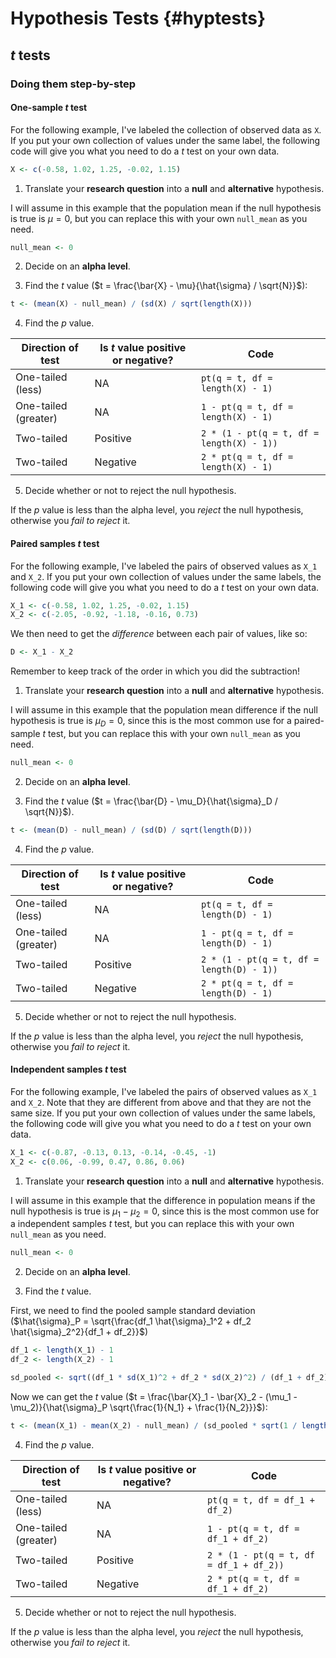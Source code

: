 # Hypothesis Tests {#hyptests}



## $t$ tests

### Doing them step-by-step

#### One-sample $t$ test

For the following example, I've labeled the collection of observed data as `X`.  If you put your own collection of values under the same label, the following code will give you what you need to do a $t$ test on your own data.


```r
X <- c(-0.58, 1.02, 1.25, -0.02, 1.15)
```

1. Translate your **research question** into a **null** and **alternative** hypothesis.

I will assume in this example that the population mean if the null hypothesis is true is $\mu = 0$, but you can replace this with your own `null_mean` as you need.


```r
null_mean <- 0
```

2. Decide on an **alpha level**.

3. Find the $t$ value ($t = \frac{\bar{X} - \mu}{\hat{\sigma} / \sqrt{N}}$):


```r
t <- (mean(X) - null_mean) / (sd(X) / sqrt(length(X)))
```

4. Find the $p$ value.

Direction of test    | Is $t$ value positive or negative? | Code
---------------------|------------------------------------|------------------------------------
One-tailed (less)    | NA                                 | `pt(q = t, df = length(X) - 1)`
One-tailed (greater) | NA                                 | `1 - pt(q = t, df = length(X) - 1)`
Two-tailed           | Positive                           | `2 * (1 - pt(q = t, df = length(X) - 1))`
Two-tailed           | Negative                           | `2 * pt(q = t, df = length(X) - 1)`

5. Decide whether or not to reject the null hypothesis.

If the $p$ value is less than the alpha level, you *reject* the null hypothesis, otherwise you *fail to reject* it.

#### Paired samples $t$ test

For the following example, I've labeled the pairs of observed values as `X_1` and `X_2`.  If you put your own collection of values under the same labels, the following code will give you what you need to do a $t$ test on your own data.


```r
X_1 <- c(-0.58, 1.02, 1.25, -0.02, 1.15)
X_2 <- c(-2.05, -0.92, -1.18, -0.16, 0.73)
```

We then need to get the *difference* between each pair of values, like so:


```r
D <- X_1 - X_2
```

Remember to keep track of the order in which you did the subtraction!

1. Translate your **research question** into a **null** and **alternative** hypothesis.

I will assume in this example that the population mean difference if the null hypothesis is true is $\mu_D = 0$, since this is the most common use for a paired-sample $t$ test, but you can replace this with your own `null_mean` as you need.


```r
null_mean <- 0
```

2. Decide on an **alpha level**.

3. Find the $t$ value ($t = \frac{\bar{D} - \mu_D}{\hat{\sigma}_D / \sqrt{N}}$).


```r
t <- (mean(D) - null_mean) / (sd(D) / sqrt(length(D)))
```

4. Find the $p$ value.

Direction of test    | Is $t$ value positive or negative? | Code
---------------------|------------------------------------|------------------------------------
One-tailed (less)    | NA                                 | `pt(q = t, df = length(D) - 1)`
One-tailed (greater) | NA                                 | `1 - pt(q = t, df = length(D) - 1)`
Two-tailed           | Positive                           | `2 * (1 - pt(q = t, df = length(D) - 1))`
Two-tailed           | Negative                           | `2 * pt(q = t, df = length(D) - 1)`

5. Decide whether or not to reject the null hypothesis.

If the $p$ value is less than the alpha level, you *reject* the null hypothesis, otherwise you *fail to reject* it.

#### Independent samples $t$ test

For the following example, I've labeled the pairs of observed values as `X_1` and `X_2`.  Note that they are different from above and that they are not the same size.  If you put your own collection of values under the same labels, the following code will give you what you need to do a $t$ test on your own data.


```r
X_1 <- c(-0.87, -0.13, 0.13, -0.14, -0.45, -1)
X_2 <- c(0.06, -0.99, 0.47, 0.86, 0.06)
```

1. Translate your **research question** into a **null** and **alternative** hypothesis.

I will assume in this example that the difference in population means if the null hypothesis is true is $\mu_1 - \mu_2 = 0$, since this is the most common use for a independent samples $t$ test, but you can replace this with your own `null_mean` as you need.


```r
null_mean <- 0
```

2. Decide on an **alpha level**.

3. Find the $t$ value.

First, we need to find the pooled sample standard deviation ($\hat{\sigma}_P = \sqrt{\frac{df_1 \hat{\sigma}_1^2 + df_2 \hat{\sigma}_2^2}{df_1 + df_2}}$)


```r
df_1 <- length(X_1) - 1
df_2 <- length(X_2) - 1

sd_pooled <- sqrt((df_1 * sd(X_1)^2 + df_2 * sd(X_2)^2) / (df_1 + df_2))
```

Now we can get the $t$ value ($t = \frac{\bar{X}_1 - \bar{X}_2 - (\mu_1 - \mu_2)}{\hat{\sigma}_P \sqrt{\frac{1}{N_1} + \frac{1}{N_2}}}$):


```r
t <- (mean(X_1) - mean(X_2) - null_mean) / (sd_pooled * sqrt(1 / length(X_1) + 1 / length(X_2)))
```

4. Find the $p$ value.

Direction of test    | Is $t$ value positive or negative? | Code
---------------------|------------------------------------|------------------------------------
One-tailed (less)    | NA                                 | `pt(q = t, df = df_1 + df_2)`
One-tailed (greater) | NA                                 | `1 - pt(q = t, df = df_1 + df_2)`
Two-tailed           | Positive                           | `2 * (1 - pt(q = t, df = df_1 + df_2))`
Two-tailed           | Negative                           | `2 * pt(q = t, df = df_1 + df_2)`

5. Decide whether or not to reject the null hypothesis.

If the $p$ value is less than the alpha level, you *reject* the null hypothesis, otherwise you *fail to reject* it.

<!-- ### Doing them all at once -->

<!-- If we're going to do $t$ tests all at once, we need to make sure we have loaded the `tidyverse` and `infer` packages: -->

<!-- ```{r} -->
<!-- library(tidyverse) -->
<!-- library(infer) -->
<!-- ``` -->

<!-- For the following examples,  -->

<!-- #### One-sample $t$ test -->

<!-- 1. Translate your **research question** into a **null** and **alternative** hypothesis. -->

<!-- I will assume in this example that the population mean according to our null hypothesis is $\mu = 0$, but you can change this as you need: -->

<!-- ```{r} -->
<!-- null_mean <- 0 -->
<!-- ``` -->

<!-- 2. Decide on an **alpha level**. -->

<!-- 3. Find the $t$ value. -->

<!-- First, let's calculate the $t$ value and get R to remember it under the label `t`: -->

<!-- ```{r} -->
<!-- t <- my_data %>% -->
<!--     specify(response = X) %>% -->
<!--     hypothesize(null = 'point', mu = null_mean) %>% -->
<!--     calculate(stat = 't') -->
<!-- ``` -->

<!-- 4. Find the $p$ value. -->

<!-- Direction of test    | Is $t$ value positive or negative? | Code -->
<!-- ---------------------|------------------------------------|------------------------------------ -->
<!-- One-tailed (less)    | NA                                 | `pt(q = t, df = df_1 + df_2)` -->
<!-- One-tailed (greater) | NA                                 | `1 - pt(q = t, df = df_1 + df_2)` -->
<!-- Two-tailed           | Positive                           | `2 * (1 - pt(q = t, df = df_1 + df_2))` -->
<!-- Two-tailed           | Negative                           | `2 * pt(q = t, df = df_1 + df_2)` -->

<!-- 5. Decide whether or not to reject the null hypothesis. -->

<!-- If the $p$ value is less than the alpha level, you *reject* the null hypothesis, otherwise you *fail to reject* it. -->
